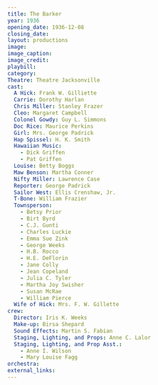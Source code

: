```yaml
---
title: The Barker
year: 1936
opening_date: 1936-12-08
closing_date: 
layout: productions
image:
image_caption:
image_credit:
playbill: 
category: 
Theatre: Theatre Jacksonville
cast:
  A Hick: Frank W. Gilliette
  Carrie: Dorothy Harlan
  Chris Miller: Stanley Frazer
  Cleo: Margaret Campbell
  Colonel Gowdy: Guy L. Simmons
  Doc Rice: Maurice Perkins
  Girl: Mrs. George Padrick
  Hap Spissel: H. K. Smith
  Hawaiian Music:
    - Dick Griffen
    - Pat Griffen
  Louise: Betty Boggs
  Maw Benson: Martha Conner
  Nifty Miller: Lawrence Case
  Reporter: George Padrick
  Sailor West: Ellis Crenshaw, Jr.
  T-Bone: William Frazier
  Townsperson:
    - Betsy Prior
    - Birt Byrd
    - C.J. Gunti
    - Charles Luckie
    - Emma Sue Zink
    - George Weeks
    - H.B. Rocco
    - H.E. DeFlorin
    - Jane Colly
    - Jean Copeland
    - Julia C. Tyler
    - Martha Joy Swisher
    - Susan McRae
    - William Pierce
  Wife of Hick: Mrs. F. W. Gillette
crew:
  Director: Iris K. Weeks
  Make-up: Birsa Shepard
  Sound Effects: Martin S. Fabian
  Staging, Lighting, and Props: Anne C. Lalor
  Staging, Lighting, and Prop Asst.:
    - Anne I. Wilson
    - Mary Louise Fagg
orchestra:
external_links:
---
```


